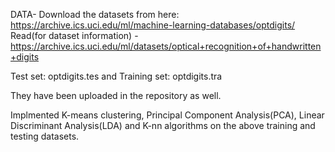 DATA- Download the datasets from here: https://archive.ics.uci.edu/ml/machine-learning-databases/optdigits/
Read(for dataset information) - https://archive.ics.uci.edu/ml/datasets/optical+recognition+of+handwritten+digits

Test set: optdigits.tes and
Training set: optdigits.tra

They have been uploaded in the repository as well.

Implmented K-means clustering, Principal Component Analysis(PCA), Linear Discriminant Analysis(LDA) and K-nn algorithms on the above training and testing datasets. 

